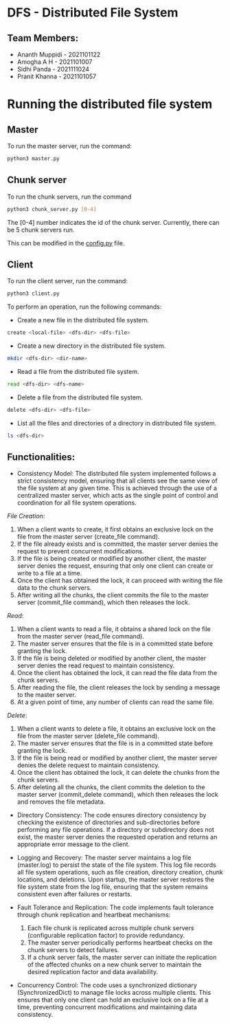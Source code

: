# DFS - Distributed File System

## Team Members:

- Ananth Muppidi - 2021101122
- Amogha A H - 2021101007
- Sidhi Panda - 2021111024
- Pranit Khanna - 2021101057

# Running the distributed file system

## Master

To run the master server, run the command:

```bash
python3 master.py
```

## Chunk server

To run the chunk servers, run the command 

```bash
python3 chunk_server.py [0-4]
```

The [0-4] number indicates the id of the chunk server. Currently, there can be 5 chunk servers run.

This can be modified in the [config.py](http://config.py) file.

## Client

To run the client server, run the command:

```bash
python3 client.py
```

To perform an operation, run the following commands:

- Create a new file in the distributed file system.

```bash
create <local-file> <dfs-dir> <dfs-file>
```

- Create a new directory in the distributed file system.

```bash
mkdir <dfs-dir> <dir-name>
```

- Read a file from the distributed file system.

```bash
read <dfs-dir> <dfs-name>
```

- Delete a file from the distributed file system.

```bash
delete <dfs-dir> <dfs-file>
```

- List all the files and directories of a directory in distributed file system.

```bash
ls <dfs-dir>
```

## Functionalities:

- Consistency Model:
The distributed file system implemented follows a strict consistency model, ensuring that all clients see the same view of the file system at any given time. This is achieved through the use of a centralized master server, which acts as the single point of control and coordination for all file system operations.

*File Creation*:

1. When a client wants to create, it first obtains an exclusive lock on the file from the master server (create_file command).
2. If the file already exists and is committed, the master server denies the request to prevent concurrent modifications.
3. If the file is being created or modified by another client, the master server denies the request, ensuring that only one client can create or write to a file at a time.
4. Once the client has obtained the lock, it can proceed with writing the file data to the chunk servers.
5. After writing all the chunks, the client commits the file to the master server (commit_file command), which then releases the lock.

*Read*:

1. When a client wants to read a file, it obtains a shared lock on the file from the master server (read_file command).
2. The master server ensures that the file is in a committed state before granting the lock.
3. If the file is being deleted or modified by another client, the master server denies the read request to maintain consistency.
4. Once the client has obtained the lock, it can read the file data from the chunk servers.
5. After reading the file, the client releases the lock by sending a message to the master server.
6. At a given point of time, any number of clients can read the same file.

*Delete*:

1. When a client wants to delete a file, it obtains an exclusive lock on the file from the master server (delete_file command).
2. The master server ensures that the file is in a committed state before granting the lock.
3. If the file is being read or modified by another client, the master server denies the delete request to maintain consistency.
4. Once the client has obtained the lock, it can delete the chunks from the chunk servers.
5. After deleting all the chunks, the client commits the deletion to the master server (commit_delete command), which then releases the lock and removes the file metadata.

- Directory Consistency:
The code ensures directory consistency by checking the existence of directories and sub-directories before performing any file operations. If a directory or subdirectory does not exist, the master server denies the requested operation and returns an appropriate error message to the client.

- Logging and Recovery:
The master server maintains a log file (master.log) to persist the state of the file system. This log file records all file system operations, such as file creation, directory creation, chunk locations, and deletions. Upon startup, the master server restores the file system state from the log file, ensuring that the system remains consistent even after failures or restarts.

- Fault Tolerance and Replication:
The code implements fault tolerance through chunk replication and heartbeat mechanisms:
    1. Each file chunk is replicated across multiple chunk servers (configurable replication factor) to provide redundancy.
    2. The master server periodically performs heartbeat checks on the chunk servers to detect failures.
    3. If a chunk server fails, the master server can initiate the replication of the affected chunks on a new chunk server to maintain the desired replication factor and data availability.

- Concurrency Control:
The code uses a synchronized dictionary (SynchronizedDict) to manage file locks across multiple clients. This ensures that only one client can hold an exclusive lock on a file at a time, preventing concurrent modifications and maintaining data consistency.
